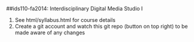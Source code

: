 ##ids110-fa2014: Interdisciplinary Digital Media Studio I

1. See html/syllabus.html for course details
2. Create a git account and watch this git repo (button on top right) to be made aware of any changes
